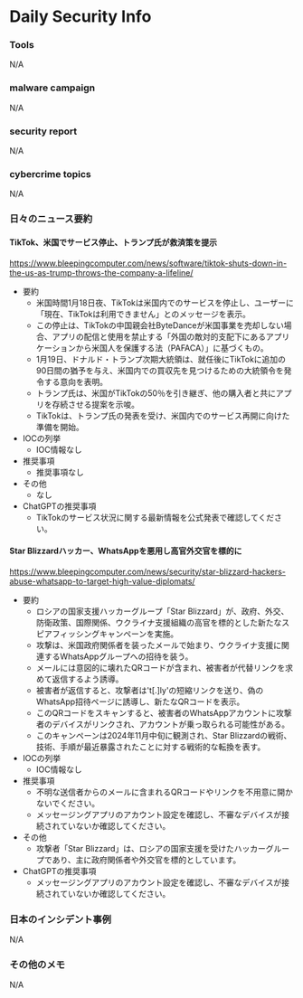 # Daily Security Info

### Tools
N/A

### malware campaign
N/A

### security report
N/A

### cybercrime topics
N/A

### 日々のニュース要約

#### TikTok、米国でサービス停止、トランプ氏が救済策を提示
https://www.bleepingcomputer.com/news/software/tiktok-shuts-down-in-the-us-as-trump-throws-the-company-a-lifeline/

- 要約
    - 米国時間1月18日夜、TikTokは米国内でのサービスを停止し、ユーザーに「現在、TikTokは利用できません」とのメッセージを表示。
    - この停止は、TikTokの中国親会社ByteDanceが米国事業を売却しない場合、アプリの配信と使用を禁止する「外国の敵対的支配下にあるアプリケーションから米国人を保護する法（PAFACA）」に基づくもの。
    - 1月19日、ドナルド・トランプ次期大統領は、就任後にTikTokに追加の90日間の猶予を与え、米国内での買収先を見つけるための大統領令を発令する意向を表明。
    - トランプ氏は、米国がTikTokの50％を引き継ぎ、他の購入者と共にアプリを存続させる提案を示唆。
    - TikTokは、トランプ氏の発表を受け、米国内でのサービス再開に向けた準備を開始。
- IOCの列挙
    - IOC情報なし
- 推奨事項
    - 推奨事項なし
- その他
    - なし
- ChatGPTの推奨事項
    - TikTokのサービス状況に関する最新情報を公式発表で確認してください。

#### Star Blizzardハッカー、WhatsAppを悪用し高官外交官を標的に
https://www.bleepingcomputer.com/news/security/star-blizzard-hackers-abuse-whatsapp-to-target-high-value-diplomats/

- 要約
    - ロシアの国家支援ハッカーグループ「Star Blizzard」が、政府、外交、防衛政策、国際関係、ウクライナ支援組織の高官を標的とした新たなスピアフィッシングキャンペーンを実施。
    - 攻撃は、米国政府関係者を装ったメールで始まり、ウクライナ支援に関連するWhatsAppグループへの招待を装う。
    - メールには意図的に壊れたQRコードが含まれ、被害者が代替リンクを求めて返信するよう誘導。
    - 被害者が返信すると、攻撃者は't[.]ly'の短縮リンクを送り、偽のWhatsApp招待ページに誘導し、新たなQRコードを表示。
    - このQRコードをスキャンすると、被害者のWhatsAppアカウントに攻撃者のデバイスがリンクされ、アカウントが乗っ取られる可能性がある。
    - このキャンペーンは2024年11月中旬に観測され、Star Blizzardの戦術、技術、手順が最近暴露されたことに対する戦術的な転換を表す。
- IOCの列挙
    - IOC情報なし
- 推奨事項
    - 不明な送信者からのメールに含まれるQRコードやリンクを不用意に開かないでください。
    - メッセージングアプリのアカウント設定を確認し、不審なデバイスが接続されていないか確認してください。
- その他
    - 攻撃者「Star Blizzard」は、ロシアの国家支援を受けたハッカーグループであり、主に政府関係者や外交官を標的としています。
- ChatGPTの推奨事項
    - メッセージングアプリのアカウント設定を確認し、不審なデバイスが接続されていないか確認してください。

### 日本のインシデント事例
N/A

### その他のメモ
N/A